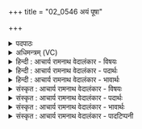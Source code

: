 +++
title = "02_0546 अयं पूषा"

+++
<details><summary>पदपाठः</summary>

अ꣣य꣢म्। पू꣣षा꣢। र꣣यिः꣢। भ꣡गः꣢꣯। सो꣡मः꣢꣯। पु꣣नानः꣢। अ꣣र्षति। प꣡तिः꣢꣯। वि꣡श्व꣢꣯स्य। भू꣡म꣢꣯नः। वि। अ꣣ख्यत्। रो꣡द꣢꣯सी꣣इ꣡ति꣢। उ꣣भे꣡इति꣢। ५४६।
</details>

<details><summary>अधिमन्त्रम् (VC)</summary>

- पवमानः सोमः
- नहुषो मानवः
- अनुष्टुप्
- गान्धारः
- पावमानं काण्डम्
</details>

<details><summary>हिन्दी : आचार्य रामनाथ वेदालंकार - विषयः</summary>

अगले मन्त्र में सोम परमात्मा की महिमा वर्णित की गयी है।
</details>

<details><summary>हिन्दी : आचार्य रामनाथ वेदालंकार - पदार्थः</summary>

पदार्थान्वय -  (पूषा) पुष्टिकर्ता, (रयिः) ऐश्वर्यवान् और ऐश्वर्यप्रदाता, (भगः) भजनीय (अयं सोमः) यह रसागार प्रेरक परमेश्वर (पुनानः) रची हुई सब वस्तुओं को पवित्र करता हुआ (अर्षति) सक्रिय हो रहा है। (विश्वस्य) सकल (भूमनः) ब्रह्माण्ड का (पतिः) स्वामी वा रक्षक यह परमेश्वर (उभे) दोनों (रोदसी) भूगोल व खगोल को (व्यख्यत्) तेज से प्रकाशित करता है। इस वर्णन से परमेश्वर का जगत् का शिल्पी होना व्यञ्जित हो रहा है ॥२॥
</details>

<details><summary>हिन्दी : आचार्य रामनाथ वेदालंकार - भावार्थः</summary>

भावार्थ -  सब जगत् का रचयिता, धारक, प्रकाशक, ऐश्वर्यशाली तथा ऐश्वर्य का दाता जगदीश्वर सबके द्वारा भजन करने योग्य है ॥२॥
</details>

<details><summary>संस्कृत : आचार्य रामनाथ वेदालंकार - विषयः</summary>

अथ सोमस्य परमात्मनो महिमानमाह।
</details>

<details><summary>संस्कृत : आचार्य रामनाथ वेदालंकार - पदार्थः</summary>

पदार्थान्वय -  (पूषा) पोषकः (रयिः) ऐश्वर्यवान् ऐश्वर्यप्रदाता वा। अत्र रयिशब्दस्य तद्वति तत्प्रदातरि वा लक्षणा, भूयस्त्वं च व्यज्यते। (भगः) भजनीयः (अयं सोमः) एष रसागारः प्रेरकः परमेश्वरः (पुनानः) रचितानि सर्वाणि वस्तूनि पवित्रीकुर्वन् (अर्षति) गच्छति, सक्रियो भवति। (विश्वस्य) सर्वस्य (भूमनः) ब्रह्माण्डस्य (पतिः) स्वामी रक्षको वा एष परमेश्वरः (उभे) द्वे अपि (रोदसी) द्यावापृथिव्यौ। (व्यख्यत्) तेजसा प्रकाशयति। एतेन परमेश्वरस्य जगच्छिल्पित्वं व्यज्यते ॥२॥
</details>

<details><summary>संस्कृत : आचार्य रामनाथ वेदालंकार - भावार्थः</summary>

भावार्थ -  सर्वस्य जगतो रचयिता धारकः, प्रकाशकः, परमैश्वर्यवान् परमैश्वर्यप्रदाता च जगदीश्वरः सर्वैर्भजनीयः ॥२॥
</details>

<details><summary>संस्कृत : आचार्य रामनाथ वेदालंकार - पादटिप्पनी</summary>

टिप्पनी -   १. ९।१०१।७, साम० ८१८।
</details>
